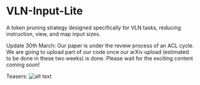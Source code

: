 # VLN-Input-Lite
A token pruning strategy designed specifically for VLN tasks, reducing instruction, view, and map input sizes.

Update 30th March:
Our paper is under the review process of an ACL cycle. We are going to upload part of our code once our arXiv upload (estimated to be done in these two weeks) is done. Please wait for the exciting content coming soon!

Teasers:
![alt text](https://cs-people.bu.edu/wdqin/VLN-Input-Lite/BTP_qual.png)
